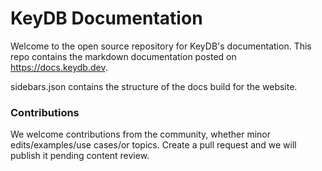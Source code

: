 # KeyDB Documentation

Welcome to the open source repository for KeyDB's documentation. This repo contains the markdown documentation posted on https://docs.keydb.dev. 

sidebars.json contains the structure of the docs build for the website. 

### Contributions

We welcome contributions from the community, whether minor edits/examples/use cases/or topics. Create a pull request and we will publish it pending content review.
